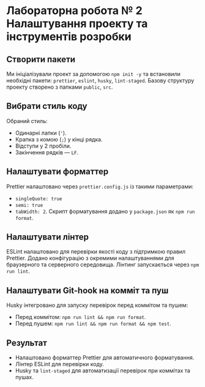 # Лабораторна робота № 2 Налаштування проекту та інструментів розробки

## Створити пакети

Ми ініціалізували проект за допомогою `npm init -y` та встановили необхідні пакети: `prettier`, `eslint`, `husky`, `lint-staged`. Базову структуру проекту створено з папками `public`, `src`.

## Вибрати стиль коду

Обраний стиль:

- Одинарні лапки (`'`).
- Крапка з комою (`;`) у кінці рядка.
- Відступи у 2 пробіли.
- Закінчення рядків — `LF`.

## Налаштувати форматтер

Prettier налаштовано через `prettier.config.js` із такими параметрами:

- `singleQuote: true`
- `semi: true`
- `tabWidth: 2`.
  Скрипт форматування додано у `package.json` як `npm run format`.

## Налаштувати лінтер

ESLint налаштовано для перевірки якості коду з підтримкою правил Prettier. Додано конфігурацію з окремими налаштуваннями для браузерного та серверного середовища. Лінтинг запускається через `npm run lint`.

## Налаштувати Git-hook на комміт та пуш

Husky інтегровано для запуску перевірок перед коммітом та пушем:

- Перед коммітом: `npm run lint && npm run format`.
- Перед пушем: `npm run lint && npm run format && npm test`.

## Результат

- Налаштовано форматтер Prettier для автоматичного форматування.
- Лінтер ESLint для перевірки коду.
- Husky та `lint-staged` для автоматизації перевірок при коммітах та пушах.
